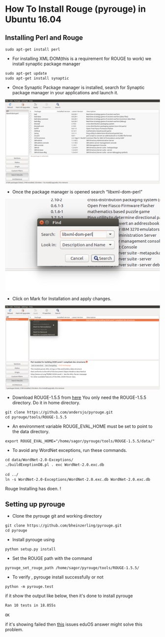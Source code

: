# How To Install Rouge (pyrouge) in Ubuntu 16.04

## Installing Perl and Rouge

```
sudo apt-get install perl

```

* For installing XML:DOM(this is a requirement for ROUGE to work) we install synaptic package manager

```
sudo apt-get update
sudo apt-get install synaptic
```

* Once Synaptic Package manager is installed, search for Synaptic package manager in your applications and launch it.

![synaptic_package](syn_pac_1.png)

* Once the package manager is opened search “libxml-dom-perl” 

![](syn_pac_2.png)

* Click on Mark for Installation and apply changes.

![](syn_pac_3.png)

* Download ROUGE-1.5.5 from [here](https://github.com/andersjo/pyrouge.git) You only need the ROUGE-1.5.5 directory. Do it in home directory.
```
git clone https://github.com/andersjo/pyrouge.git
cd pyrouge/tools/ROUGE-1.5.5

```

* An environment variable ROUGE_EVAL_HOME must be set to point to the data directory.

```
export ROUGE_EVAL_HOME="/home/sagor/pyrouge/tools/ROUGE-1.5.5/data/"
```

* To avoid any WordNet exceptions, run these commands.

```
cd data/WordNet-2.0-Exceptions/
./buildExeptionDB.pl . exc WordNet-2.0.exc.db

cd ../
ln -s WordNet-2.0-Exceptions/WordNet-2.0.exc.db WordNet-2.0.exc.db
```

Rouge Installing has doen. !

## Setting up pyrouge

* Clone the pyrouge git and working directory

```
git clone https://github.com/bheinzerling/pyrouge.git
cd pyrouge
```
* Install pyrouge using

```
python setup.py install
```

* Set the ROUGE path with the command

```
pyrouge_set_rouge_path /home/sagor/pyrouge/tools/ROUGE-1.5.5/
```

* To verify , pyrouge install successfully or not
```
python -m pyrouge.test

```

if it show the output like below, then it's done to install pyrouge
```
Ran 10 tests in 18.055s

OK
```

if it's showing failed then [this](https://github.com/bheinzerling/pyrouge/issues/8) issues eduOS answer might solve this problem.
